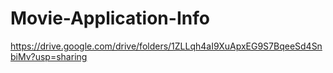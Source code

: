 # Movie-Application-Info
https://drive.google.com/drive/folders/1ZLLqh4aI9XuApxEG9S7BqeeSd4SnbiMv?usp=sharing
